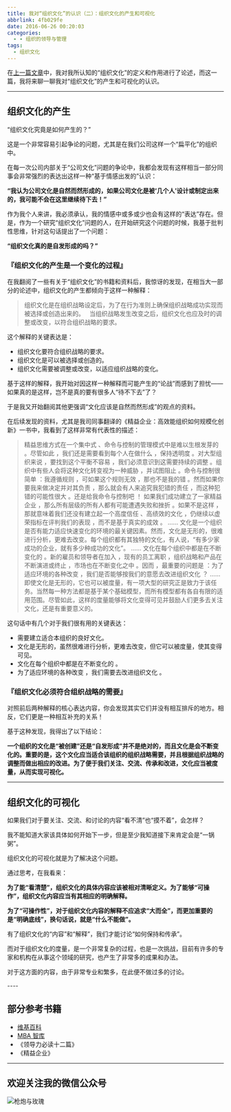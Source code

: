 ```yaml
---
title: 我对“组织文化”的认识（二）：组织文化的产生和可视化
abbrlink: 4fb029fe
date: 2016-06-26 00:20:03
categories:
  - - 组织的领导与管理
tags:
  - 组织文化
---
```


在[上一篇文章](https://huhao.dev/posts/31c74ef4/)中，我对我所认知的“组织文化”的定义和作用进行了论述，而这一篇，我将来聊一聊我对“组织文化”的产生和可视化的认识。

----

## 组织文化的产生

“组织文化究竟是如何产生的？”

这是一个非常容易引起争论的问题，尤其是在我们公司这样一个“扁平化”的组织中。

在每一次公司内部关于“公司文化”问题的争论中，我都会发现有这样相当一部分同事会非常强烈的表达出这样一种“基于情感出发的”认识：

**“我认为公司文化是自然而然形成的，如果公司文化是被‘几个人’设计或制定出来的，我可能不会在这里继续待下去！”**

作为我个人来讲，我必须承认，我的情感中或多或少也会有这样的“表达”存在。但是，作为一个研究“组织文化”问题的人，在开始研究这个问题的时候，我基于批判性思维，针对这句话提出了一个问题：

**“组织文化真的是自发形成的吗？”**

<!-- more -->

### 『组织文化的产生是一个变化的过程』

在我翻阅了一些有关于“组织文化”的书籍和资料后，我惊讶的发现，在相当大一部分的论述中，组织文化的产生都倾向于这样一种解释：

> 组织文化是在组织战略设定后，为了在行为准则上确保组织战略成功实现而被选择或创造出来的。
> 
> 当组织战略发生改变之后，组织文化也应及时的调整或改变，以符合组织战略的要求。

这个解释的关键表达是：

- 组织文化要符合组织战略的要求。
- 组织文化是可以被选择或创造的。
- 组织文化需要被调整或改变，以适应组织战略的变化。

基于这样的解释，我开始对因这样一种解释而可能产生的“论战”而感到了担忧——如果真的是这样，岂不是真的要有很多人“待不下去”了？

于是我又开始翻阅其他更强调“文化应该是自然而然形成”的观点的资料。

在后续发现的资料，尤其是我司同事翻译的《精益企业：高效能组织如何规模化创新》一书中，我看到了这样非常有代表性的描述：

> 精益思维方式在一个集中式 、命令与控制的管理模式中是难以生根发芽的 。尽管如此 ，我们还是需要看到每个人在做什么 ，保持透明度 。对大型组织来说 ，要找到这个平衡不容易 ，我们必须意识到这需要持续的调整 。组织中有些人会将这种文化转变视为一种威胁 ，并试图阻止 。命令与控制很简单 ：我遵循规则 ，可如果这个规则无效 ，那也不是我的错 。然而如果你要我来做决定并对其负责 ，那么就会有人来追究我犯错的责任 ，而这种犯错的可能性很大 。还是给我命令与控制吧 ！
> 如果我们成功建立了一家精益企业 ，那么所有层级的所有人都有可能遭遇失败和挫折 。如果不是这样 ，那就意味着我们还没有建立起一个高度信任 、高绩效的文化 ，仍继续以虚荣指标在评判我们的表现 ，而不是基于真实的成效 。
> ……
> 文化是一个组织是否有能力适应快速变化的环境的最关键因素。然而，文化是无形的，很难进行分析，更难去改变。每个组织都有其独特的文化，有人说，“有多少家成功的企业，就有多少种成功的文化”。
> ……
> 文化在每个组织中都是在不断变化的 。新的雇员和领导者在加入 ，现有的员工离职 ，组织战略和产品在不断演进或终止 ，市场也在不断变化之中 。因而 ，最重要的问题是 ：为了适应环境的各种改变 ，我们是否能够按我们的意愿去改进组织文化 ？
> ……
> 即使文化是无形的，它也可以被度量，有一项大型的研究正是致力于该任务。当然每一种方法都是基于某个基础模型，而所有模型都有各自有限的适用范围。尽管如此，这样的度量能够将文化变得可见并鼓励人们更多去关注文化，还是有重要意义的。

这句话中有几个对于我们很有用的关键表达：

- 需要建立适合本组织的良好文化。
- 文化是无形的，虽然很难进行分析，更难去改变，但它可以被度量，使其变得可见。
- 文化在每个组织中都是在不断变化的 。
- 为了适应环境的各种改变 ，我们需要去改进组织文化 。

### 『组织文化必须符合组织战略的需要』

对照前后两种解释的核心表达内容，你会发现其实它们并没有相互排斥的地方。相反，它们更是一种相互补充的关系！

基于这种发现，我得出了以下结论：

**一个组织的文化是“被创建”还是“自发形成”并不是绝对的，而且文化是会不断变化的。重要的是，这个文化应当适合该组织的组织战略需要，并且根据组织战略的调整而做出相应的改进。为了便于我们关注、交流、传承和改进，文化应当被度量，从而实现可视化。**

----

## 组织文化的可视化

如果我们对于要关注、交流、和讨论的内容“看不清”也“摸不着”，会怎样？

我不能知道大家该具体如何开始下一步，但是至少我知道接下来肯定会是“一锅粥”。

组织文化的可视化就是为了解决这个问题。

通过思考，在我看来：

**为了能“看清楚”，组织文化的具体内容应该被相对清晰定义。为了能够“可操作”，组织文化内容应当有其相应的明确解释。**

**为了“可操作性”，对于组织文化内容的解释不应追求“大而全”，而更加重要的是“明确底线”，换句话说，就是“什么不能做”。**

有了组织文化的“内容”和“解释”，我们才能讨论“如何保持和传承”。

而对于组织文化的度量，是一个非常复杂的过程，也是一次挑战，目前有许多的专家和机构在从事这个领域的研究，也产生了非常多的成果和办法。

对于这方面的内容，由于非常专业和繁多，在此便不做过多的讨论。

---- 

## 部分参考书籍

- [维基百科](https://zh.wikipedia.org/wiki/%E7%BB%84%E7%BB%87%E6%96%87%E5%8C%96)
- [MBA 智库](http://wiki.mbalib.com/wiki/%E7%BB%84%E7%BB%87%E6%96%87%E5%8C%96)
- 《领导力必读十二篇》
- 《精益企业》

---

## 欢迎关注我的微信公众号

![枪炮与玫瑰](https://huhao-dev.oss-cn-beijing.aliyuncs.com/2020-01-20-wechat.png)